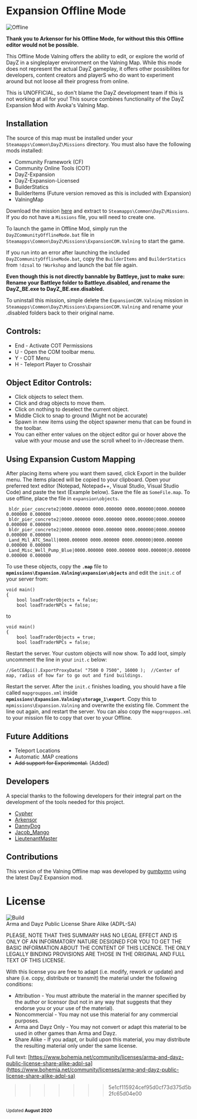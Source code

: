 # Expansion Offline Mode
![Offline](https://img.shields.io/badge/build-1.8121313-orange)
 
**Thank you to Arkensor for his Offline Mode, for without this this Offline editor would not be possible.**

This Offline Mode Valning offers the ability to edit, or explore the world of DayZ in a singleplayer environment on the Valning Map. While this mode does not represent the actual DayZ gameplay, it offers other possibilites for developers, content creators and playerS who do want to experiment around but not loose all their progress from online.

This is UNOFFICIAL, so don't blame the DayZ development team if this is not working at all for you! This source combines functionality of the DayZ Expansion Mod with Avoka's Valning Map. 

## Installation
The source of this map must be installed under your ```Steamapps\Common\DayZ\Missions``` directory. You must also have the following mods installed:
* Community Framework (CF)
* Community Online Tools (COT)
* DayZ-Expansion
* DayZ-Expansion-Licensed
* BuilderStatics
* BuilderItems (Future version removed as this is included with Expansion)
* ValningMap

Download the mission [here](https://github.com/gumbymn/ExpansionCOM.Valning/blob/source/Latest.zip) and extract to ```Steamapps\Common\DayZ\Missions```. If you do not have a ```Missions``` file, you will need to create one.

To launch the game in Offline Mod, simply run the ```DayZCommunityOfflineMode.bat``` file in ```Steamapps\Common\DayZ\Missions\ExpansionCOM.Valning``` to start the game. 

If you run into an error after launching the included ```DayZCommunityOfflineMode.bat```, copy the ```BuilderItems``` and ```BuilderStatics``` from ```!dzsal``` to ```!Workshop``` and launch the bat file again.

**Even though this is not directly bannable by Battleye, just to make sure: Rename your Battleye folder to Battleye.disabled, and rename the DayZ_BE.exe to DayZ_BE.exe.disabled.**

To uninstall this mission, simple delete the ```ExpansionCOM.Valning``` mission in ```Steamapps\Common\DayZ\Missions\ExpansionCOM.Valning``` and rename your .disabled folders back to their original name.

## Controls:
* End - Activate COT Permissions
* U - Open the COM toolbar menu.
* Y - COT Menu
* H - Teleport Player to Crosshair

## Object Editor Controls:  
* Click objects to select them.  
* Click and drag objects to move them.
* Click on nothing to deselect the current object.
* Middle Click to snap to ground (Might not be accurate)
* Spawn in new items using the object spawner menu that can be found in the toolbar.
* You can either enter values on the object editor gui or hover above the value with your mouse and use the scroll wheel to in-/decrease them.

## Using Expansion Custom Mapping
After placing items where you want them saved, click Export in the builder menu. The items placed will be copied to your clipboard. Open your preferred text editor (Notepad, Notepad++, Visual Studio, Visual Studio Code) and paste the text (Example below). Save the file as ```SomeFile.map```. To use offline, place the file in ```expansion\objects```. 

```
 bldr_pier_concrete2|0000.000000 0000.000000 0000.000000|0000.000000 0.000000 0.000000
 bldr_pier_concrete2|0000.000000 0000.000000 0000.000000|0000.000000 0.000000 0.000000
 bldr_pier_concrete2|0000.000000 0000.000000 0000.000000|0000.000000 0.000000 0.000000
 Land_Mil_ATC_Small|0000.000000 0000.000000 0000.000000|0000.000000 0.000000 0.000000
 Land_Misc_Well_Pump_Blue|0000.000000 0000.000000 0000.000000|0.000000 0.000000 0.000000
```

To use these objects, copy the **```.map```** file to **```mpmissions\Expansion.Valning\expansion\objects```** and edit the ```init.c``` of your server from:
```
void main()
{
	bool loadTraderObjects = false;
	bool loadTraderNPCs = false;
```
to
```
void main()
{
	bool loadTraderObjects = true;
	bool loadTraderNPCs = false;
```
Restart the server. Your custom objects will now show. To add loot, simply uncomment the line in your ```init.c``` below:
```
//GetCEApi().ExportProxyData( "7500 0 7500", 16000 );  //Center of map, radius of how far to go out and find buildings.
```
Restart the server. After the ```init.c``` finishes loading, you should have a file called ```mapgrouppos.xml``` inside **```mpmissions\Expansion.Valning\storage_1\export```**. Copy this to ```mpmissions\Expansion.Valning``` and overwrite the existing file. Comment the line out again, and restart the server. You can also copy the ```mapgrouppos.xml``` to your mission file to copy that over to your Offline.

## Future Additions
* Teleport Locations
* Automatic .MAP creations
* ~~Add support for Experimental.~~ (Added)

## Developers
A special thanks to the following developers for their integral part on the development of the tools needed for this project.
* [Cypher](https://github.com/CypherMediaGIT)
* [Arkensor](https://github.com/Arkensor)
* [DannyDog](https://github.com/DannyDog)
* [Jacob_Mango](https://github.com/Jacob-Mango)
* [LieutenantMaster](https://github.com/LieutenantMaster)

## Contributions
This version of the Valning Offline map was developed by [gumbymn](https://github.com/gumbymn) using the latest DayZ Expansion mod. 

# License
![Build](https://img.shields.io/badge/License-ADPL--SA-green) 
<br>Arma and Dayz Public License Share Alike (ADPL-SA) 

PLEASE, NOTE THAT THIS SUMMARY HAS NO LEGAL EFFECT AND IS ONLY OF AN INFORMATORY NATURE DESIGNED FOR YOU TO GET THE BASIC INFORMATION ABOUT THE CONTENT OF THIS LICENCE. THE ONLY LEGALLY BINDING PROVISIONS ARE THOSE IN THE ORIGINAL AND FULL TEXT OF THIS LICENSE.

With this license you are free to adapt (i.e. modify, rework or update) and share (i.e. copy, distribute or transmit) the material under the following conditions:

<ul><li>Attribution - You must attribute the material in the manner specified by the author or licensor (but not in any way that suggests that they endorse you or your use of the material).</li>
<li>Noncommercial - You may not use this material for any commercial purposes.</li>
<li>Arma and Dayz Only - You may not convert or adapt this material to be used in other games than Arma and Dayz.</li>
<li>Share Alike - If you adapt, or build upon this material, you may distribute the resulting material only under the same license.</li></ul>

Full text: [https://www.bohemia.net/community/licenses/arma-and-dayz-public-license-share-alike-adpl-sa](https://www.bohemia.net/community/licenses/arma-and-dayz-public-license-share-alike-adpl-sa)
>>>>>>> 5e1cf115924cef95d0cf73d375d5b2fc65d04e00

<br><sup>Updated **August 2020**</sup>